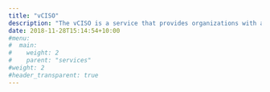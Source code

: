 ```yaml
---
title: "vCISO"
description: "The vCISO is a service that provides organizations with access to a highly qualified and experienced CyberSecurity professional which functions as your outsourced Chief Information Security Officer."
date: 2018-11-28T15:14:54+10:00
#menu:
#  main:
#    weight: 2
#    parent: "services"
#weight: 2
#header_transparent: true
---
```


